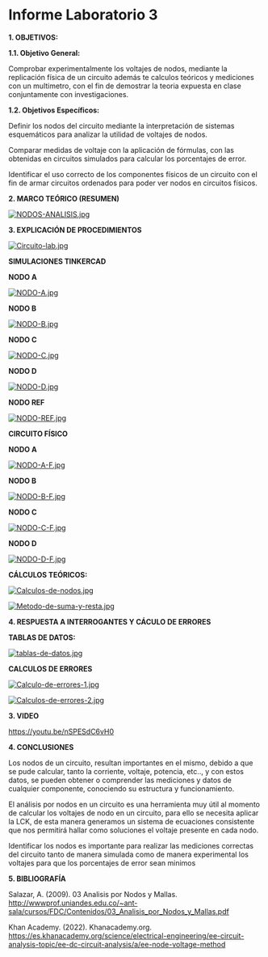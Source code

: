 # **Informe Laboratorio 3**

**1. OBJETIVOS:**

**1.1. Objetivo General:**

Comprobar experimentalmente los voltajes de nodos, mediante la replicación física de un circuito además te calculos teóricos y mediciones con un multimetro, con el fin de demostrar la teoria expuesta en clase conjuntamente con investigaciones.

**1.2. Objetivos Específicos:**

Definir los nodos del circuito mediante la interpretación de sistemas esquemáticos para analizar la utilidad de voltajes de nodos.

Comparar medidas de voltaje con la aplicación de fórmulas, con las obtenidas en circuitos simulados para calcular los porcentajes de error.

Identificar el uso correcto de los componentes físicos de un circuito con el fin de armar circuitos ordenados para poder ver nodos en circuitos físicos.

**2. MARCO TEÓRICO (RESUMEN)**

[![NODOS-ANALISIS.jpg](https://i.postimg.cc/nLgzWWYH/NODOS-ANALISIS.jpg)](https://postimg.cc/Mc0qMdF4) 

**3. EXPLICACIÓN DE PROCEDIMIENTOS**

[![Circuito-lab.jpg](https://i.postimg.cc/MKpc3NhQ/Circuito-lab.jpg)](https://postimg.cc/G96hH73L)

**SIMULACIONES TINKERCAD**

**NODO A**

[![NODO-A.jpg](https://i.postimg.cc/ZntKjyPj/NODO-A.jpg)](https://postimg.cc/LYDp85bZ)

**NODO B**

[![NODO-B.jpg](https://i.postimg.cc/zXNcWSHv/NODO-B.jpg)](https://postimg.cc/0rtn1Sf1)

**NODO C**

[![NODO-C.jpg](https://i.postimg.cc/g2kttzDP/NODO-C.jpg)](https://postimg.cc/4mq1mTq8)

**NODO D**

[![NODO-D.jpg](https://i.postimg.cc/RFDvhpZW/NODO-D.jpg)](https://postimg.cc/R6KkbRfm)

**NODO REF**

[![NODO-REF.jpg](https://i.postimg.cc/nLd1sqbs/NODO-REF.jpg)](https://postimg.cc/cKn32gJZ)

**CIRCUITO FÍSICO**

**NODO A**

[![NODO-A-F.jpg](https://i.postimg.cc/DZt948tT/NODO-A-F.jpg)](https://postimg.cc/0M0WL2kW)

**NODO B**

[![NODO-B-F.jpg](https://i.postimg.cc/7LJXGmD5/NODO-B-F.jpg)](https://postimg.cc/CZYb9CR0)

**NODO C**

[![NODO-C-F.jpg](https://i.postimg.cc/5y2Cv2vs/NODO-C-F.jpg)](https://postimg.cc/WFxzcj5Z)

**NODO D**

[![NODO-D-F.jpg](https://i.postimg.cc/ZRTBt5fJ/NODO-D-F.jpg)](https://postimg.cc/XZz794SP)


**CÁLCULOS TEÓRICOS:**

[![Calculos-de-nodos.jpg](https://i.postimg.cc/QMRJkhCs/Calculos-de-nodos.jpg)](https://postimg.cc/sB4W3F50)

[![Metodo-de-suma-y-resta.jpg](https://i.postimg.cc/d3KMfbHc/Metodo-de-suma-y-resta.jpg)](https://postimg.cc/cgT5gbGF)

**4. RESPUESTA A INTERROGANTES Y CÁCULO DE ERRORES**

**TABLAS DE DATOS:**

[![tablas-de-datos.jpg](https://i.postimg.cc/s1dp7cgc/tablas-de-datos.jpg)](https://postimg.cc/2LGbfnvb)

**CALCULOS DE ERRORES**

[![Calculo-de-errores-1.jpg](https://i.postimg.cc/13G3mZVX/Calculo-de-errores-1.jpg)](https://postimg.cc/75Lk9dVr)

[![Calculos-de-errores-2.jpg](https://i.postimg.cc/2yLCPpfz/Calculos-de-errores-2.jpg)](https://postimg.cc/SYq0Mvs5)

**3. VIDEO**

https://youtu.be/nSPESdC6vH0

**4. CONCLUSIONES**

Los nodos de un circuito, resultan importantes en el mismo, debido a que se pude calcular, tanto la corriente, voltaje, potencia, etc.., y con estos datos, se pueden obtener o comprender las mediciones y datos de cualquier componente, conociendo su estructura y funcionamiento.

El análisis por nodos en un circuito es una herramienta muy útil al momento de calcular los voltajes de nodo en un circuito, para ello se necesita aplicar la LCK, de esta manera generamos un sistema de ecuaciones consistente que nos permitirá hallar como soluciones el voltaje presente en cada nodo.

Identificar los nodos es importante para realizar las mediciones correctas del circuito tanto de manera simulada como de manera experimental los voltajes para que los porcentajes de error sean minimos


**5. BIBLIOGRAFÍA**

Salazar, A. (2009). 03 Analisis por Nodos y Mallas. http://wwwprof.uniandes.edu.co/~ant-sala/cursos/FDC/Contenidos/03_Analisis_por_Nodos_y_Mallas.pdf

Khan Academy. (2022). Khanacademy.org. https://es.khanacademy.org/science/electrical-engineering/ee-circuit-analysis-topic/ee-dc-circuit-analysis/a/ee-node-voltage-method



